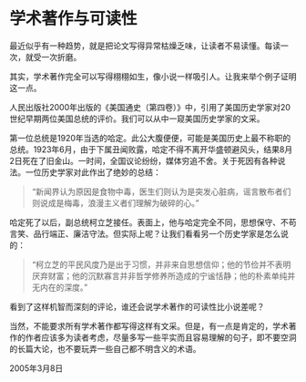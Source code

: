# 学术著作与可读性

最近似乎有一种趋势，就是把论文写得异常枯燥乏味，让读者不易读懂。每读一次，就受一次折磨。

其实，学术著作完全可以写得栩栩如生，像小说一样吸引人。让我来举个例子证明这一点。

人民出版社2000年出版的《美国通史（第四卷）》中，引用了美国历史学家对20世纪早期两位美国总统的评价。我们可以从中一窥美国历史学家的文采。

第一位总统是1920年当选的哈定。此公大腹便便，可能是美国历史上最不称职的总统。1923年6月，由于下属丑闻败露，哈定不得不离开华盛顿避风头，结果8月2日死在了旧金山。一时间，全国议论纷纷，媒体穷追不舍。关于死因有各种说法。一位历史学家对此作出了绝妙的总结：

> “新闻界认为原因是食物中毒，医生们则认为是突发心脏病，谣言散布者们则说成是梅毒，浪漫主义者们理解为破碎的心。”

哈定死了以后，副总统柯立芝接任。表面上，他与哈定完全不同，思想保守、不苟言笑、品行端正、廉洁守法。但实际上呢？让我们看看另一个历史学家是怎么说的：

> “柯立芝的平民风度乃是出于习惯，并非来自思想信仰；他的节俭并不表明厌弃财富；他的沉默寡言并非哲学修养所造成的宁谧恬静；他的朴素单纯并无内在的深度。”

看到了这样机智而深刻的评论，谁还会说学术著作的可读性比小说差呢？

当然，不能要求所有学术著作都写得这样有文采。但是，有一点是肯定的，学术著作的作者应该多为读者考虑，尽量多写一些平实而且容易理解的句子，即不要空洞的长篇大论，也不要玩弄一些自己都不明含义的术语。

2005年3月8日
